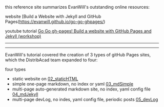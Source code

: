 
this reference site summarizes EvanWill's outstanding online resources:<br/>

website
[Build a Website with Jekyll and GitHub Pages(https://evanwill.github.io/go-go-ghpages/)<br/>

youtube tutorial
[Go Go gh-pages! Build a website with GitHub Pages and Jekyll (workshop)](https://www.youtube.com/watch?v=SWVjQsvQocA)<br/>

---
---

EvanWill's tutorial covered the creation of 3 types of gitHub Pages sites, which the DistribAcad team expanded to four:<br/>

four types
- static website on [02_staticHTML](https://rrtuk.github.io/g3hP/02_staticHTML.html)
- simple one-page markdown, no index or yaml [03_mdSimple](https://rrtuk.github.io/g3hP/03_mdSimple.html)
- multi-page auto-generated markdown site, no index, yaml config file [04_mdJekyll](https://rrtuk.github.io/g3hP/04_mdJekyll.html)
- multi-page devLog, no indes, yaml config file, periodic posts [05_devLog](https://rrtuk.github.io/g3hP/05_devLog.html)
